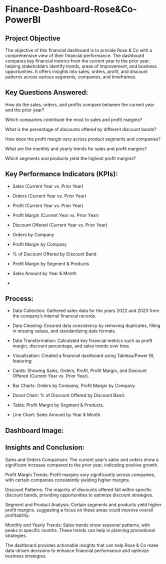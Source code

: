 # Finance-Dashboard-Rose&Co-PowerBI

## Project Objective
The objective of this financial dashboard is to provide Rose & Co with a comprehensive view of their financial performance. The dashboard compares key financial metrics from the current year to the prior year, helping stakeholders identify trends, areas of improvement, and business opportunities. It offers insights into sales, orders, profit, and discount patterns across various segments, companies, and timeframes.

## Key Questions Answered:

How do the sales, orders, and profits compare between the current year and the prior year?

Which companies contribute the most to sales and profit margins?

What is the percentage of discounts offered by different discount bands?

How does the profit margin vary across product segments and companies?

What are the monthly and yearly trends for sales and profit margins?

Which segments and products yield the highest profit margins?

## Key Performance Indicators (KPIs):

- Sales (Current Year vs. Prior Year)

- Orders (Current Year vs. Prior Year)

- Profit (Current Year vs. Prior Year)

- Profit Margin (Current Year vs. Prior Year)

- Discount Offered (Current Year vs. Prior Year)

- Orders by Company

- Profit Margin by Company

- % of Discount Offered by Discount Band

- Profit Margin by Segment & Products

- Sales Amount by Year & Month
- 
## Process:
- Data Collection: Gathered sales data for the years 2022 and 2023 from the company’s internal financial records.

- Data Cleaning: Ensured data consistency by removing duplicates, filling in missing values, and standardizing date formats.

- Data Transformation: Calculated key financial metrics such as profit margin, discount percentage, and sales trends over time.

- Visualization: Created a financial dashboard using Tableau/Power BI, featuring:

- Cards: Showing Sales, Orders, Profit, Profit Margin, and Discount Offered (Current Year vs. Prior Year).

- Bar Charts: Orders by Company, Profit Margin by Company.

- Donut Chart: % of Discount Offered by Discount Band.

- Table: Profit Margin by Segment & Products.

- Line Chart: Sales Amount by Year & Month.

## Dashboard Image:



## Insights and Conclusion:

Sales and Orders Comparison: The current year’s sales and orders show a significant increase compared to the prior year, indicating positive growth.

Profit Margin Trends: Profit margins vary significantly across companies, with certain companies consistently yielding higher margins.

Discount Patterns: The majority of discounts offered fall within specific discount bands, providing opportunities to optimize discount strategies.

Segment and Product Analysis: Certain segments and products yield higher profit margins, suggesting a focus on these areas could improve overall profitability.

Monthly and Yearly Trends: Sales trends show seasonal patterns, with peaks in specific months. These trends can help in planning promotional strategies.

The dashboard provides actionable insights that can help Rose & Co make data-driven decisions to enhance financial performance and optimize business strategies.
